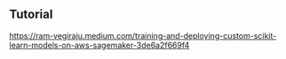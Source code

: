 ## Tutorial

https://ram-vegiraju.medium.com/training-and-deploying-custom-scikit-learn-models-on-aws-sagemaker-3de6a2f669f4
